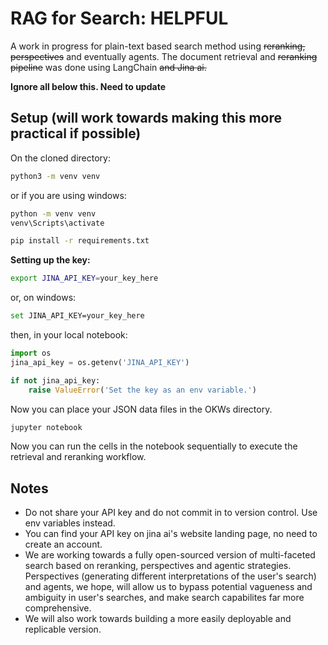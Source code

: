 # RAG for Search: HELPFUL
A work in progress for plain-text based search method using ~~reranking, perspectives~~ and eventually agents. The 
document retrieval and ~~reranking pipeline~~ was done using LangChain ~~and Jina ai.~~

**Ignore all below this. Need to update** 

## Setup (will work towards making this more practical if possible)
On the cloned directory:
```bash
python3 -m venv venv
```
or if you are using windows:
```bash
python -m venv venv
venv\Scripts\activate
```
```bash
pip install -r requirements.txt
```
**Setting up the key:**
```bash
export JINA_API_KEY=your_key_here
```
or, on windows:
```bash
set JINA_API_KEY=your_key_here
```
then, in your local notebook:
```python
import os
jina_api_key = os.getenv('JINA_API_KEY')

if not jina_api_key:
    raise ValueError('Set the key as an env variable.')
```
Now you can place your JSON data files in the OKWs directory. 
```bash
jupyter notebook
```
Now you can run the cells in the notebook sequentially to execute the retrieval and reranking workflow. 

## Notes
- Do not share your API key and do not commit in to version control. Use env variables instead. 
- You can find your API key on jina ai's website landing page, no need to create an account. 
- We are working towards a fully open-sourced version of multi-faceted search based on reranking, perspectives and agentic strategies. Perspectives (generating different interpretations of the user's search) and agents, we hope, will allow us to bypass potential vagueness and ambiguity in user's searches, and make search capabilites far more comprehensive.
- We will also work towards building a more easily deployable and replicable version.
